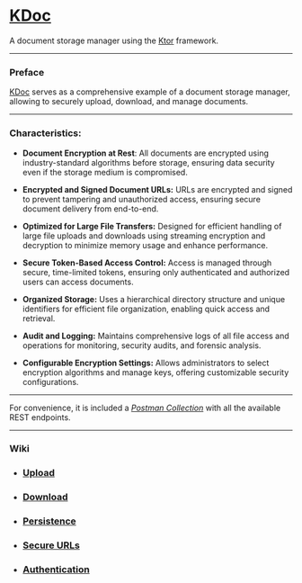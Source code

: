 # [KDoc](https://github.com/perracodex/KDoc)

A document storage manager using the [Ktor](https://ktor.io/) framework.

---
### Preface

[KDoc](https://github.com/perracodex/KDoc) serves as a comprehensive example of a document storage manager, 
allowing to securely upload, download, and manage documents.

---
### Characteristics:

* **Document Encryption at Rest**:
All documents are encrypted using industry-standard algorithms before storage, ensuring data security
even if the storage medium is compromised.

* **Encrypted and Signed Document URLs:**
URLs are encrypted and signed to prevent tampering and unauthorized access,
ensuring secure document delivery from end-to-end.

* **Optimized for Large File Transfers:**
Designed for efficient handling of large file uploads and downloads using streaming encryption
and decryption to minimize memory usage and enhance performance.

* **Secure Token-Based Access Control:**
Access is managed through secure, time-limited tokens, ensuring only authenticated and authorized users can access documents.

* **Organized Storage:**
Uses a hierarchical directory structure and unique identifiers for efficient file organization,
enabling quick access and retrieval.

* **Audit and Logging:**
Maintains comprehensive logs of all file access and operations for monitoring, security audits, and forensic analysis.

* **Configurable Encryption Settings:**
Allows administrators to select encryption algorithms and manage keys, offering customizable security configurations.

---

For convenience, it is included a *[Postman Collection](./.postman/kdoc.postman_collection.json)* with all the available REST endpoints.

---
### Wiki

* ### [Upload](./.wiki/01.upload.md)
* ### [Download](./.wiki/02.download.md)
* ### [Persistence](./.wiki/03.persistence.md)
* ### [Secure URLs](./.wiki/04.secure-url.md)
* ### [Authentication](./.wiki/05.authentication)
